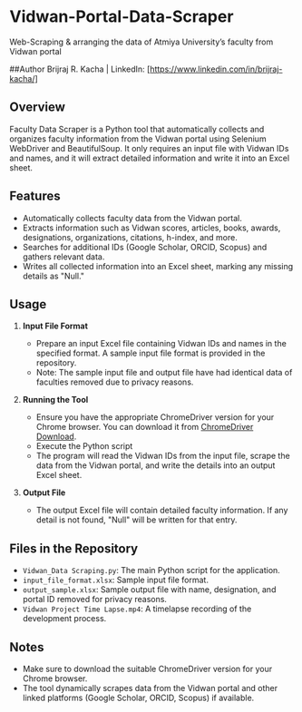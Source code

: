 # Vidwan-Portal-Data-Scraper
Web-Scraping &amp; arranging the data of Atmiya University’s faculty from Vidwan portal

##Author 
Brijraj R. Kacha | LinkedIn: [https://www.linkedin.com/in/brijraj-kacha/]

## Overview
Faculty Data Scraper is a Python tool that automatically collects and organizes faculty information from the Vidwan portal using Selenium WebDriver and BeautifulSoup. It only requires an input file with Vidwan IDs and names, and it will extract detailed information and write it into an Excel sheet.

## Features
- Automatically collects faculty data from the Vidwan portal.
- Extracts information such as Vidwan scores, articles, books, awards, designations, organizations, citations, h-index, and more.
- Searches for additional IDs (Google Scholar, ORCID, Scopus) and gathers relevant data.
- Writes all collected information into an Excel sheet, marking any missing details as "Null."

## Usage
1. **Input File Format**
   - Prepare an input Excel file containing Vidwan IDs and names in the specified format. A sample input file format is provided in the repository.
   - Note: The sample input file and output file have had identical data of faculties removed due to privacy reasons.

2. **Running the Tool**
   - Ensure you have the appropriate ChromeDriver version for your Chrome browser. You can download it from [ChromeDriver Download](https://googlechromelabs.github.io/chrome-for-testing/).
   - Execute the Python script
   - The program will read the Vidwan IDs from the input file, scrape the data from the Vidwan portal, and write the details into an output Excel sheet.

3. **Output File**
   - The output Excel file will contain detailed faculty information. If any detail is not found, "Null" will be written for that entry.

## Files in the Repository
- `Vidwan_Data Scraping.py`: The main Python script for the application.
- `input_file_format.xlsx`: Sample input file format.
- `output_sample.xlsx`: Sample output file with name, designation, and portal ID removed for privacy reasons.
- `Vidwan Project Time Lapse.mp4`: A timelapse recording of the development process.

## Notes
- Make sure to download the suitable ChromeDriver version for your Chrome browser.
- The tool dynamically scrapes data from the Vidwan portal and other linked platforms (Google Scholar, ORCID, Scopus) if available.
